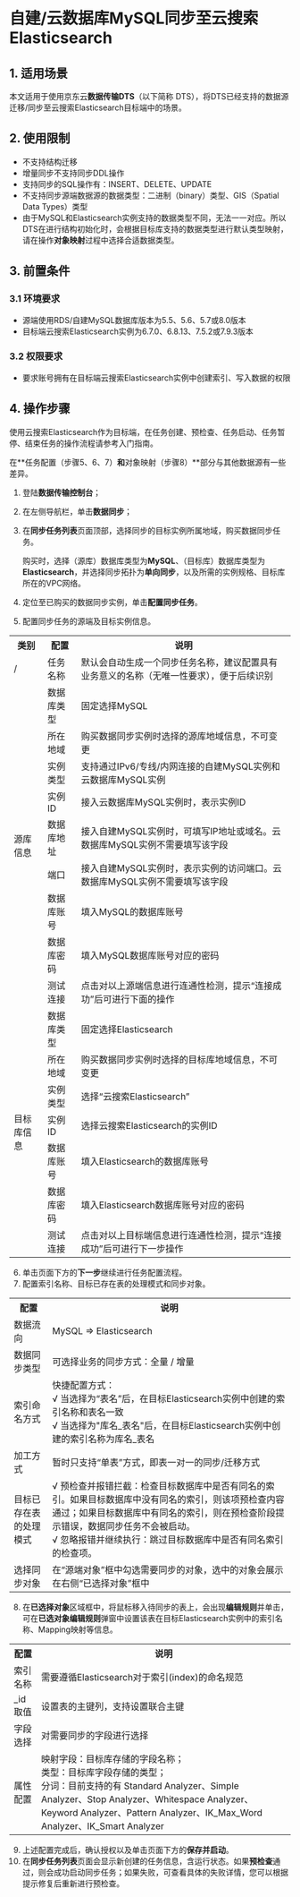 # 自建/云数据库MySQL同步至云搜索Elasticsearch

## 1. 适用场景

本文适用于使用京东云**数据传输DTS**（以下简称 DTS），将DTS已经支持的数据源迁移/同步至云搜索Elasticsearch目标端中的场景。

## 2. 使用限制

- 不支持结构迁移
- 增量同步不支持同步DDL操作
- 支持同步的SQL操作有：INSERT、DELETE、UPDATE
- 不支持同步源端数据源的数据类型：二进制（binary）类型、GIS（Spatial Data Types）类型
- 由于MySQL和Elasticsearch实例支持的数据类型不同，无法一一对应。所以DTS在进行结构初始化时，会根据目标库支持的数据类型进行默认类型映射，请在操作**对象映射**过程中选择合适数据类型。

## 3. 前置条件

### 3.1 环境要求

- 源端使用RDS/自建MySQL数据库版本为5.5、5.6、5.7或8.0版本
- 目标端云搜索Elasticsearch实例为6.7.0、6.8.13、7.5.2或7.9.3版本

### 3.2 权限要求

- 要求账号拥有在目标端云搜索Elasticsearch实例中创建索引、写入数据的权限

## 4. 操作步骤

使用云搜索Elasticsearch作为目标端，在任务创建、预检查、任务启动、任务暂停、结束任务的操作流程请参考入门指南。

在**任务配置（步骤5、6、7）**和**对象映射（步骤8）**部分与其他数据源有一些差异。

1. 登陆**数据传输控制台**；

2. 在左侧导航栏，单击**数据同步**；

3. 在**同步任务列表**页面顶部，选择同步的目标实例所属地域，购买数据同步任务。

   购买时，选择（源库）数据库类型为**MySQL**、（目标库）数据库类型为**Elasticsearch**，并选择同步拓扑为**单向同步**，以及所需的实例规格、目标库所在的VPC网络。

4. 定位至已购买的数据同步实例，单击**配置同步任务**。

5. 配置同步任务的源端及目标实例信息。
<table>
	<tr>
	    <th>类别</th>
	    <th>配置</th>
	    <th>说明</th>  
	</tr >
	<tr >
	    <td>/</td>
	    <td>任务名称</td>
	    <td>默认会自动生成一个同步任务名称，建议配置具有业务意义的名称（无唯一性要求），便于后续识别</td>
	</tr>
	<tr>
	    <td rowspan="9">源库信息</td>
    	<td>数据库类型</td>
	    <td>固定选择MySQL</td>
	</tr>
	<tr>
	    <td>所在地域</td>
	    <td>购买数据同步实例时选择的源库地域信息，不可变更</td>
	</tr>
	<tr>
	    <td>实例类型</td>
	    <td>支持通过IPv6/专线/内网连接的自建MySQL实例和云数据库MySQL实例</td>
	</tr>
	<tr>
      <td>实例ID</td>
	    <td>接入云数据库MySQL实例时，表示实例ID</td>
	</tr>
  <tr>
      <td>数据库地址</td>
	    <td>接入自建MySQL实例时，可填写IP地址或域名。云数据库MySQL实例不需要填写该字段</td>
	</tr>
  <tr>
      <td>端口</td>
	    <td>接入自建MySQL实例时，表示实例的访问端口。云数据库MySQL实例不需要填写该字段</td>
	</tr>
	<tr>
	    <td>数据库账号</td>
	    <td>填入MySQL的数据库账号</td>
	</tr>
	<tr>
	    <td>数据库密码</td>
	    <td>填入MySQL数据库账号对应的密码</td>
	</tr>
  <tr>
	    <td>测试连接</td>
	    <td>点击对以上源端信息进行连通性检测，提示“连接成功”后可进行下面的操作</td>
	</tr>
  <tr>
	    <td rowspan="7">目标库信息</td>
	    <td>数据库类型</td>
    	<td>固定选择Elasticsearch</td>
	</tr>
	<tr>
	    <td>所在地域</td>
	    <td>购买数据同步实例时选择的目标库地域信息，不可变更</td>
	</tr>
	<tr>
	    <td>实例类型</td>
	    <td>选择“云搜索Elasticsearch”</td>
	</tr>
  <tr>
	    <td>实例ID</td>
	    <td>选择云搜索Elasticsearch的实例ID</td>
	</tr>
	<tr>
	    <td>数据库账号</td>
	    <td>填入Elasticsearch的数据库账号</td>
	</tr>
  <tr>
	    <td>数据库密码</td>
	    <td>填入Elasticsearch数据库账号对应的密码</td>
	</tr>
	<tr>
	    <td>测试连接</td>
	    <td>点击对以上目标端信息进行连通性检测，提示“连接成功”后可进行下一步操作</td>
	</tr>
</table>


6. 单击页面下方的**下一步**继续进行任务配置流程。
7. 配置索引名称、目标已存在表的处理模式和同步对象。
<table>
	<tr>
	    <th>配置</th>
	    <th>说明</th>  
	</tr >
  <tr >
	    <td>数据流向</td>
	    <td>MySQL => Elasticsearch</td>
	</tr>
	<tr >
	    <td>数据同步类型</td>
	    <td>可选择业务的同步方式：全量 / 增量</td>
	</tr>
	<tr>
    	<td>索引命名方式</td>
	    <td>
        	快捷配置方式：<br>
        	√ 当选择为“表名”后，在目标Elasticsearch实例中创建的索引名称和表名一致<br>
        	√ 当选择为"库名_表名"后，在目标Elasticsearch实例中创建的索引名称为库名_表名
    	</td>
	</tr>
  <tr>
    	<td>加工方式</td>
	    <td>暂时只支持“单表”方式，即表一对一的同步/迁移方式</td>
	</tr>
  <tr>
    	<td>目标已存在表的处理模式</td>
	    <td>
        	√ 预检查并报错拦截：检查目标数据库中是否有同名的索引。如果目标数据库中没有同名的索引，则该项预检查内容通过；如果目标数据库中有同名的索引，则在预检查阶段提示错误，数据同步任务不会被启动。<br>
        	√ 忽略报错并继续执行：跳过目标数据库中是否有同名索引的检查项。
    	</td>
	</tr>
  <tr>
    	<td>选择同步对象</td>
	    <td>在“源端对象”框中勾选需要同步的对象，选中的对象会展示在右侧“已选择对象”框中</td>
	</tr>
</table>


8. 在**已选择对象**区域框中，将鼠标移入待同步的表上，会出现**编辑规则**并单击，可在**已选对象编辑规则**弹窗中设置该表在目标Elasticsearch实例中的索引名称、Mapping映射等信息。
<table>
	<tr>
	    <th>配置</th>
	    <th>说明</th>  
	</tr >
	<tr >
	    <td>索引名称</td>
	    <td>需要遵循Elasticsearch对于索引(index)的命名规范</td>
	</tr>
	<tr>
    	<td>_id取值</td>
	    <td>设置表的主键列，支持设置联合主键</td>
	</tr>
  <tr>
    	<td>字段选择</td>
	    <td>对需要同步的字段进行选择</td>
	</tr>
  <tr>
    	<td>属性配置</td>
	    <td>
        	映射字段：目标库存储的字段名称；<br>
    			类型：目标库字段存储的类型；<br>
        	分词：目前支持的有 Standard Analyzer、Simple Analyzer、Stop Analyzer、Whitespace Analyzer、Keyword Analyzer、Pattern Analyzer、IK_Max_Word Analyzer、IK_Smart Analyzer
    	</td>
	</tr>
</table>

9. 上述配置完成后，确认授权以及单击页面下方的**保存并启动**。
10. 在**同步任务列表**页面会显示新创建的任务信息，含运行状态。如果**预检查**通过，则会成功启动同步任务；如果失败，可查看具体的失败详情，您可以根据提示修复后重新进行预检查。